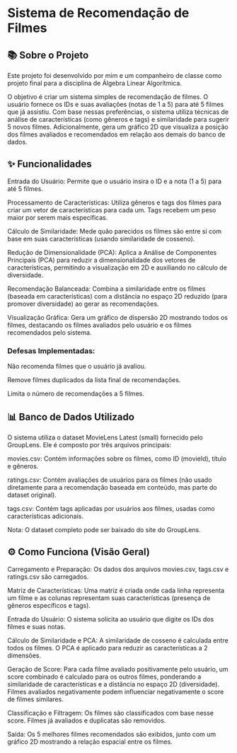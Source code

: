 # Sistema de Recomendação de Filmes

## 📚 Sobre o Projeto
Este projeto foi desenvolvido por mim e um companheiro de classe como projeto final para a disciplina de Álgebra Linear Algorítmica.

O objetivo é criar um sistema simples de recomendação de filmes. O usuário fornece os IDs e suas avaliações (notas de 1 a 5) para até 5 filmes que já assistiu. Com base nessas preferências, o sistema utiliza técnicas de análise de características (como gêneros e tags) e similaridade para sugerir 5 novos filmes. Adicionalmente, gera um gráfico 2D que visualiza a posição dos filmes avaliados e recomendados em relação aos demais do banco de dados.





## ✨ Funcionalidades
Entrada do Usuário: Permite que o usuário insira o ID e a nota (1 a 5) para até 5 filmes.


Processamento de Características: Utiliza gêneros e tags  dos filmes para criar um vetor de características para cada um. Tags recebem um peso maior por serem mais específicas.



Cálculo de Similaridade: Mede quão parecidos os filmes são entre si com base em suas características (usando similaridade de cosseno).



Redução de Dimensionalidade (PCA): Aplica a Análise de Componentes Principais (PCA) para reduzir a dimensionalidade dos vetores de características, permitindo a visualização em 2D e auxiliando no cálculo de diversidade.



Recomendação Balanceada: Combina a similaridade entre os filmes (baseada em características) com a distância no espaço 2D reduzido (para promover diversidade) ao gerar as recomendações.


Visualização Gráfica: Gera um gráfico de dispersão 2D mostrando todos os filmes, destacando os filmes avaliados pelo usuário e os filmes recomendados pelo sistema.


### Defesas Implementadas:

Não recomenda filmes que o usuário já avaliou.



Remove filmes duplicados da lista final de recomendações.



Limita o número de recomendações a 5 filmes.

## 📊 Banco de Dados Utilizado
O sistema utiliza o dataset MovieLens Latest (small) fornecido pelo GroupLens. Ele é composto por três arquivos principais:



movies.csv: Contém informações sobre os filmes, como ID (movieId), título e gêneros.


ratings.csv: Contém avaliações de usuários para os filmes (não usado diretamente para a recomendação baseada em conteúdo, mas parte do dataset original).


tags.csv: Contém tags aplicadas por usuários aos filmes, usadas como características adicionais.

Nota: O dataset completo pode ser baixado do site do GroupLens.

## ⚙️ Como Funciona (Visão Geral)

Carregamento e Preparação: Os dados dos arquivos movies.csv, tags.csv e ratings.csv são carregados.



Matriz de Características: Uma matriz é criada onde cada linha representa um filme e as colunas representam suas características (presença de gêneros específicos e tags).


Entrada do Usuário: O sistema solicita ao usuário que digite os IDs dos filmes e suas notas.


Cálculo de Similaridade e PCA: A similaridade de cosseno é calculada entre todos os filmes. O PCA é aplicado para reduzir as características a 2 dimensões.



Geração de Score: Para cada filme avaliado positivamente pelo usuário, um score combinado é calculado para os outros filmes, ponderando a similaridade de características e a distância no espaço 2D (diversidade). Filmes avaliados negativamente podem influenciar negativamente o score de filmes similares.


Classificação e Filtragem: Os filmes são classificados com base nesse score. Filmes já avaliados e duplicatas são removidos.



Saída: Os 5 melhores filmes recomendados são exibidos, junto com um gráfico 2D mostrando a relação espacial entre os filmes.
